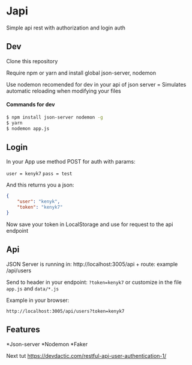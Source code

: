 # Japi

Simple api rest with authorization and login auth

## Dev

Clone this repository

Require npm or yarn and install global json-server, nodemon

Use nodemon recomended for dev in your api of json server = Simulates automatic reloading when modifying your files

#### Commands for dev

```sh
$ npm install json-server nodemon -g
$ yarn
$ nodemon app.js
```

## Login

In your App use method POST for auth with params:

`user = kenyk7`
`pass = test`

And this returns you a json:

```json
{
    "user": "kenyk",
    "token": "kenyk7"
}
```

Now save your token in LocalStorage and use for request to the api endpoint


## Api

JSON Server is running in: http://localhost:3005/api + route: example /api/users

Send to header in your endpoint: `?token=kenyk7` or customize in the file `app.js` and `data/*.js`

Example in your browser:

`http://localhost:3005/api/users?token=kenyk7`


## Features

*Json-server
*Nodemon
*Faker

Next tut
https://devdactic.com/restful-api-user-authentication-1/
